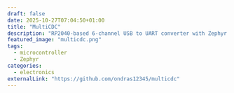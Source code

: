 ```yaml
---
draft: false
date: 2025-10-27T07:04:50+01:00
title: "MultiCDC"
description: "RP2040-based 6-channel USB to UART converter with Zephyr RTOS"
featured_image: "multicdc.png"
tags:
  - microcontroller
  - Zephyr
categories:
  - electronics
externalLink: "https://github.com/ondras12345/multicdc"
---
```



